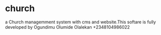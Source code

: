 # church

a Church managemment system with cms and website.This softare is fully developed by Ogundimu Olumide Olalekan +2348104986022
